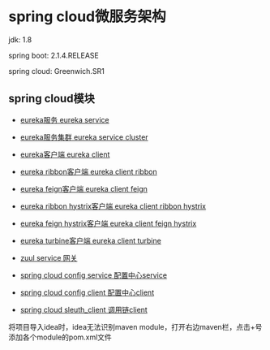# spring cloud微服务架构

jdk: 1.8

spring boot: 2.1.4.RELEASE

spring cloud: Greenwich.SR1

## spring cloud模块

- [eureka服务 eureka service](https://github.com/Xun-Zhou/spring_cloud/tree/master/eureka_service)

- [eureka服务集群 eureka service cluster](https://github.com/Xun-Zhou/spring_cloud/tree/master/eureka_service_cluster)

- [eureka客户端 eureka client](https://github.com/Xun-Zhou/spring_cloud/tree/master/eureka_client)

- [eureka ribbon客户端 eureka client ribbon](https://github.com/Xun-Zhou/spring_cloud/tree/master/eureka_client_ribbon)

- [eureka feign客户端 eureka client feign](https://github.com/Xun-Zhou/spring_cloud/tree/master/eureka_client_feign)

- [eureka ribbon hystrix客户端 eureka client ribbon hystrix](https://github.com/Xun-Zhou/spring_cloud/tree/master/eureka_client_ribbon_hystrix)

- [eureka feign hystrix客户端 eureka client feign hystrix](https://github.com/Xun-Zhou/spring_cloud/tree/master/eureka_client_feign_hystrix)

- [eureka turbine客户端 eureka client turbine](https://github.com/Xun-Zhou/spring_cloud/tree/master/eureka_client_turbine)

- [zuul service 网关](https://github.com/Xun-Zhou/spring_cloud/tree/master/zuul)

- [spring cloud config service 配置中心service](https://github.com/Xun-Zhou/spring_cloud/tree/master/config_service)

- [spring cloud config client 配置中心client](https://github.com/Xun-Zhou/spring_cloud/tree/master/config_client)

- [spring cloud sleuth_client 调用链client](https://github.com/Xun-Zhou/spring_cloud/tree/master/sleuth_client)

将项目导入idea时，idea无法识别maven module，打开右边maven栏，点击+号添加各个module的pom.xml文件